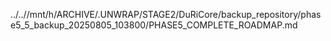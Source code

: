 ../..//mnt/h/ARCHIVE/.UNWRAP/STAGE2/DuRiCore/backup_repository/phase5_5_backup_20250805_103800/PHASE5_COMPLETE_ROADMAP.md